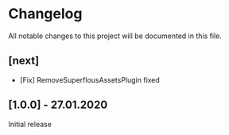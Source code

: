 # Changelog
All notable changes to this project will be documented in this file.

## [next]

* [Fix] RemoveSuperflousAssetsPlugin fixed

## [1.0.0] - 27.01.2020

Initial release
